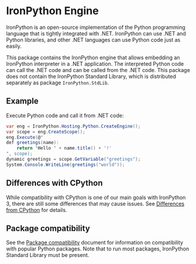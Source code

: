 IronPython Engine
=================

IronPython is an open-source implementation of the Python programming language that is tightly integrated with .NET. IronPython can use .NET and Python libraries, and other .NET languages can use Python code just as easily.

This package contains the IronPython engine that allows embedding an IronPython interpreter in a .NET application. The interpreted Python code can call the .NET code and can be called from the .NET code. This package does not contain the IronPython Standard Library, which is distributed separately as package `IronPython.StdLib`.

## Example

Execute Python code and call it from .NET code:

```cs
var eng = IronPython.Hosting.Python.CreateEngine();
var scope = eng.CreateScope();
eng.Execute(@"
def greetings(name):
    return 'Hello ' + name.title() + '!'
", scope);
dynamic greetings = scope.GetVariable("greetings");
System.Console.WriteLine(greetings("world"));
```

## Differences with CPython

While compatibility with CPython is one of our main goals with IronPython 3, there are still some differences that may cause issues. See [Differences from CPython](https://github.com/IronLanguages/ironpython3/blob/main/Documentation/differences-from-c-python.md) for details.

## Package compatibility

See the [Package compatibility](https://github.com/IronLanguages/ironpython3/blob/main/Documentation/package-compatibility.md) document for information on compatibility with popular Python packages. Note that to run most packages, IronPython Standard Library must be present.
